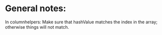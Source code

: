 # General notes:

In columnhelpers:
  Make sure that hashValue matches the index in the array; otherwise things will not match.